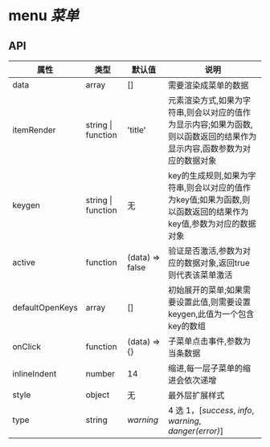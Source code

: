 # menu *菜单*

<example />

## API

| 属性 | 类型 | 默认值 | 说明 |
| --- | --- | --- | --- |
| data | array | [] | 需要渲染成菜单的数据 |
| itemRender | string \| function | 'title' | 元素渲染方式,如果为字符串,则会以对应的值作为显示内容;如果为函数,则以函数返回的结果作为显示内容,函数参数为对应的数据对象 |
| keygen | string \| function | 无 | key的生成规则,如果为字符串,则会以对应的值作为key值;如果为函数,则以函数返回的结果作为key值,参数为对应的数据对象|
| active | function | (data) => false | 验证是否激活,参数为对应的数据对象,返回true则代表该菜单激活 |
| defaultOpenKeys | array | [] | 初始展开的菜单;如果需要设置此值,则需要设置keygen,此值为一个包含key的数组|
| onClick | function | (data) => {} | 子菜单点击事件,参数为当条数据|
| inlineIndent | number | 14 | 缩进,每一层子菜单的缩进会依次递增|
| style | object | 无 | 最外层扩展样式 |
| type | string | *warning* |  4 选 1，\[*success*, *info*, *warning*, *danger(error)*] |